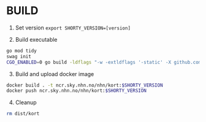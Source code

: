 # BUILD

1. Set version ```export SHORTY_VERSION=[version]```

2. Build executable
```bash
go mod tidy
swag init
CGO_ENABLED=0 go build -ldflags "-w -extldflags '-static' -X github.com/NorskHelsenett/shorty/internal/main.Version=$SHORTY_VERSION" -o "dist/kort" main.go
```
3. Build and upload docker image
```bash
docker build . -t ncr.sky.nhn.no/nhn/kort:$SHORTY_VERSION
docker push ncr.sky.nhn.no/nhn/kort:$SHORTY_VERSION
```
4. Cleanup
```bash
rm dist/kort
```